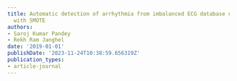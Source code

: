 ```yaml
---
title: Automatic detection of arrhythmia from imbalanced ECG database using CNN model
  with SMOTE
authors:
- Saroj Kumar Pandey
- Rekh Ram Janghel
date: '2019-01-01'
publishDate: '2023-11-24T10:38:59.656319Z'
publication_types:
- article-journal
---
```

